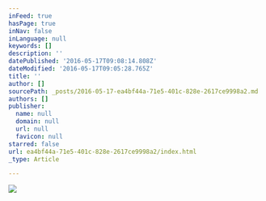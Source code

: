 ```yaml
---
inFeed: true
hasPage: true
inNav: false
inLanguage: null
keywords: []
description: ''
datePublished: '2016-05-17T09:08:14.808Z'
dateModified: '2016-05-17T09:05:28.765Z'
title: ''
author: []
sourcePath: _posts/2016-05-17-ea4bf44a-71e5-401c-828e-2617ce9998a2.md
authors: []
publisher:
  name: null
  domain: null
  url: null
  favicon: null
starred: false
url: ea4bf44a-71e5-401c-828e-2617ce9998a2/index.html
_type: Article

---
```

![](https://the-grid-user-content.s3-us-west-2.amazonaws.com/ce6a3fad-afd4-4706-a816-d3d00400f255.jpg)